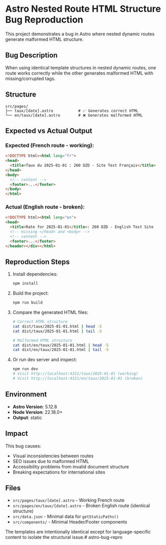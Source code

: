 # Astro Nested Route HTML Structure Bug Reproduction

This project demonstrates a bug in Astro where nested dynamic routes generate malformed HTML structure.

## Bug Description

When using identical template structures in nested dynamic routes, one route works correctly while the other generates malformed HTML with missing/corrupted tags.

## Structure

```
src/pages/
├── taux/[date].astro           # ✅ Generates correct HTML
└── en/taux/[date].astro        # ❌ Generates malformed HTML
```

## Expected vs Actual Output

### Expected (French route - working):
```html
<!DOCTYPE html><html lang="fr">
<head>
  <title>Taux du 2025-01-01 : 260 DZD - Site Test Français</title>
</head>
<body>
  <!-- content -->
  <footer>...</footer>
</body>
</html>
```

### Actual (English route - broken):
```html
<!DOCTYPE html><html lang="en">
<head>
  <title>Rate for 2025-01-01</title>: 260 DZD - English Test Site
  <!-- missing </head> and <body> -->
  <!-- content -->
  <footer>...</footer>
</header></div></html>
```

## Reproduction Steps

1. Install dependencies:
   ```bash
   npm install
   ```

2. Build the project:
   ```bash
   npm run build
   ```

3. Compare the generated HTML files:
   ```bash
   # Correct HTML structure
   cat dist/taux/2025-01-01.html | head -5
   cat dist/taux/2025-01-01.html | tail -5
   
   # Malformed HTML structure  
   cat dist/en/taux/2025-01-01.html | head -5
   cat dist/en/taux/2025-01-01.html | tail -5
   ```

4. Or run dev server and inspect:
   ```bash
   npm run dev
   # Visit http://localhost:4321/taux/2025-01-01 (working)
   # Visit http://localhost:4321/en/taux/2025-01-01 (broken)
   ```

## Environment

- **Astro Version**: 5.12.8
- **Node Version**: 22.18.0+
- **Output**: static

## Impact

This bug causes:
- Visual inconsistencies between routes
- SEO issues due to malformed HTML
- Accessibility problems from invalid document structure
- Breaking expectations for international sites

## Files

- `src/pages/taux/[date].astro` - Working French route
- `src/pages/en/taux/[date].astro` - Broken English route (identical structure)
- `src/data.json` - Minimal data for `getStaticPaths()`
- `src/components/` - Minimal Header/Footer components

The templates are intentionally identical except for language-specific content to isolate the structural issue.# astro-bug-repro
